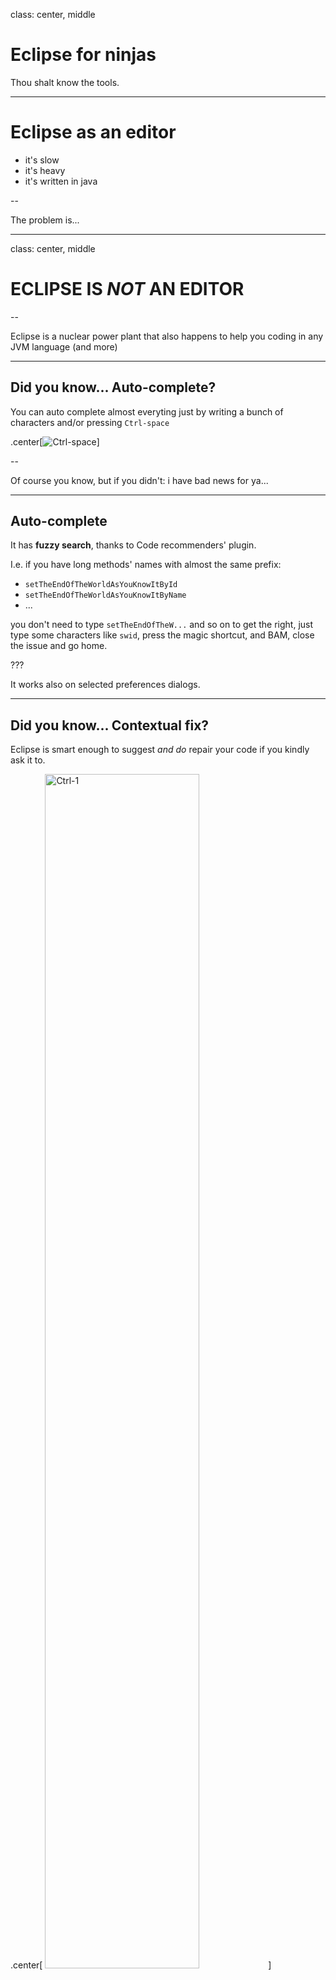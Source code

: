 class: center, middle

# Eclipse for ninjas

Thou shalt know the tools.

---

# Eclipse as an editor

- it's slow
- it's heavy
- it's written in java

--

The problem is...

---
class: center, middle

# ECLIPSE IS *NOT* AN EDITOR

--

Eclipse is a nuclear power plant that also happens to help you coding in any JVM language (and more)

---

## Did you know... Auto-complete?

You can auto complete almost everyting just by writing a bunch of characters and/or pressing `Ctrl-space`

.center[![Ctrl-space](img/ctrl-space.gif)]

--

Of course you know, but if you didn't: i have bad news for ya...

---
## Auto-complete


It has **fuzzy search**, thanks to Code recommenders' plugin.

I.e. if you have long methods' names with almost the same prefix:

- `setTheEndOfTheWorldAsYouKnowItById`
- `setTheEndOfTheWorldAsYouKnowItByName`
- ...

you don't need to type  `setTheEndOfTheW...` and so on to get the right, just type some characters like `swid`, press the magic shortcut, and BAM, close the issue and go home.

???

It works also on selected preferences dialogs.

---
## Did you know... Contextual fix?

Eclipse is smart enough to suggest _and do_ repair your code if you kindly ask it to.

.center[
  <img src="img/ctrl-1.gif" alt="Ctrl-1" style="width: 70%;"/>
]

No more catching the tooltip mouse clicking... just press `Ctrl-1` and off to the next bug...

---
## Did you know... Quick assist?

Shortcut: `Ctrl-2 (wait) {F,L,M,R}`

This shortcut can do a lot of things:

- assign an object to a variable
- assign an object to a field
- extract a method from selected lines
- rename a piece of code (variable, field, method, class, ...)

Some of these are so common they have their own shortcut, but this shortcut shows a tooltip suggesting the next button you should tap ;)


---
## Alternative shortcuts for quick assist

- You can rename by using `Alt-Shift-R`.
- You can assign an object to a variable with `Alt-Shift-L`
- You can extract a method from selected lines with `Alt-Shift-M`
- There's a way to promote a variable to a field via the refactor menu, see next slides...

---
## Did you know... Quick navigation?

Press `Ctrl-3`, type the name of dialogs, files, perspectives, etc.. and BAM, you reach it!

.center[
<img src="img/ctrl-3.png" alt="Ctrl-3" style="width: 50%;"/>]

---
## Did you know... tests?

You hate tests, right?

--

No you don't, because you are a very good person.

Here's a way to create a test method:

You type `test`, press `Ctrl-space`, `Enter`, type the name of the test, and code it.

???

Because it should not be hard to write a test: eclipse knows it, and happily helps you.

---
class: center, middle

<img src="img/test.gif" alt="test" style="width: 100%;"/>

*CAN YOU SEE IT NOW???*

---
## Did you know... _running_ tests?

So you have test and a happy mouse to click `Run`.

--

No, you don't: you press `Alt-shift-X T` because you're faster than light.

Eclipse is also smart enough to run either the full test class, in general, or the single test if you select the current method name.

---
## Did you know... _debugging_ and running other things?

There are shortcuts to:

- debug tests: `Alt-shift-D T`
- run main methods: `Alt-shift-X J`
- debug main methods: `Alt-shift-D J`

--

Do you really (tm) need a main method or is it just an excuse for not writing a test?

--

But the real deal is launching test coverage with `Alt-shift-E T` directly from the tests.

---
## Did you know... opening things?

You can open files from everywhere:

- Types using `Ctrl-shift-T`
- Generic files using `Ctrl-shift-R`

These dialogs let you type parts of the file/path/package and open it in edit mode.

They do not support fuzzy search (yet), but accept `*` wildcards.


---
## Did you know... refactor and source menus?

.left-column[
Refactor `Alt-shift-R`
![refactor](img/refactor.png)
]

--

.right-column[
Source `Alt-shift-S`
![source](img/source.png)
]

---
class: center, middle

Of course you don't need half of source menu, because you have immutable beans and use libraries such as [immutables](https://immutables.github.io/), right?

---
## Did you know... code navigation?

If you are on a new codebase:

- navigate to declaration/implementation of a method via `F3`
- find the type hierarchy of a class via `F4`
- list/navigate to methods using `Ctrl-O`
- search-as-you-type in the file via `Ctrl-J`
- go to line with `Ctrl-L`
- go to previously edited line/file with `Alt-left` or `Alt-right`
- go to method calls of a method: `Ctrl-alt-H`
- find occurrences of a string with `Ctrl-alt-G`



---
class:center, middle
# And also...the mighty...

DELETE LINES

with `Ctrl-D`

--

Which in IntelliJ IDEA is of course "duplicate lines".

---
class:center, middle
# Useful plugins

---
# Useful plugins: code recommenders

This is default from Eclipse Mars onwards:

It provides:

- fuzzy method name search in auto complete mode.
  E.g.: type `var` to get `getVar` and `setVar` suggested
- most frequently used method suggestion
- automatic code snippet suggestion (if enabled)

---
# Useful plugins: EGit

Again default from Eclipse Mars.

Provides git support in Eclipse.

--

It supports git flow branching model!

---
#Useful plugins: JBoss studio

Recommended for Java EE development in general, not limited to RedHat application server.

It provides:

- server integration within IDE
- CDI support
  + bean.xml parsing and modeling
  + producers discovery
  + scoped bean avoid
- JaxRs support and code validation
- Arquillian support

---
# Useful plugins: EclEmma

It provides code coverage for your code.

Just run your tests with junit and EclEmma will trace if your production code has been executed at least once.

It can track:

- multiple branches
- multi-condition ifs
- dead code
- unreached catch clauses
- more...

You can run single methods, entire test classes, or whole packages full of tests.

---
class: center, middle

# Dialogs you may have never heard about

---
# Dialogs: Tasks

It mantains a list of TODOs and other configurable markers all in one place.

Never miss a TODO again.

--

Default markers are `TODO`, `XXX`, `FIXME`, but you can add something like `PLEASEHELP`, `OHGODWHY`, `TESTME`

--

Please put date & name in your TODOs

---
# Dialogs: Display

This dialog is active in debuggings session.

It is a scratchpad that works within the current debug context.

You can:
- write some code & run it in the current context
- reference context's variables
- force a return of the current method with `Alt-Shift-F`

---
class: center, middle

# Miscellaneous

---
# Miscellaneous: Favorite classes

You can put your most favorite classes in this preference part: Eclipse will cache their methods and you can reference them without importing them before.

--

E.g.: if you use EasyMock often, you can add `org.easymock.EasyMock` to the preferences, and now you just need to type `createMock`: Eclipse will statically import the EasyMock method and you just need to `Ctrl-space` your way in the test.

--

Pro tip: use it for java 8 `Collectors` class, for assertj's `Assertions`, and for `EasyMock` for maximum productivity boost.

---
# Miscellaneous: Templates

You can create context-sensitive snippets and have the IDE type them for you.

--

E.g.

- Find yourself writing the TODOs in a particular way? Save it as a template!
- All your classes have a special method you always write? Another template!
- All your logs have the method name as first part? Template!!!

--

The `test` creation you've seen before is a template! Eclipse ships with a load of them, for `for` creation, `syso` for printing to standard output, `syserr` for standard error, and much more...

--

You'll wish to just `Ctrl-space` your life....

---

class: center, middle

# Questions

---

# Links

- EGit <a href="https://wiki.eclipse.org/EGit/User_Guide%23Enabling_Gitflow_for_a_repository">git flow</a>
- Eclipse [official wiki](https://wiki.eclipse.org)
- Eclipse [tips and tricks](http://help.eclipse.org/neon/index.jsp?topic=%2Forg.eclipse.jdt.doc.user%2Ftips%2Fjdt_tips.html)
- What's new in [eclipse](http://help.eclipse.org/neon/index.jsp?topic=%2Forg.eclipse.jdt.doc.user%2FwhatsNew%2Fjdt_whatsnew.html)
- [JBoss tools](https://tools.jboss.org/features/)
- Not-so-jug [eclipse wiki](https://github.com/notsojug/jug-material/wiki/Eclipse)
